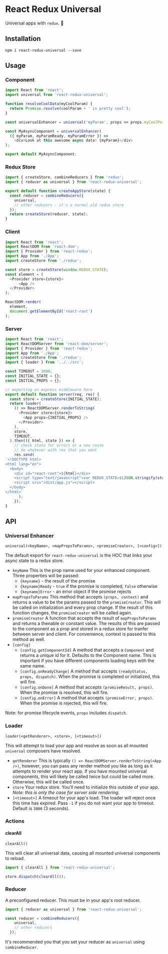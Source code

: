 # React Redux Universal

Universal apps with `redux`. :stars:

## Installation

`npm i react-redux-universal --save`

## Usage

### Component

```js
import React from 'react';
import universal from 'react-redux-universal';

function resolveCoolData(myCoolParam) {
  return Promise.resolve(coolParam + ' is pretty cool');
}

const universalEnhancer = universal('myParam', props => props.myCoolParam, resolveCoolData);

const MyAsyncComponent = universalEnhancer(
  ({ myParam, myParamReady, myParamError }) =>
    <div>Look at this awesome async data! {myParam}</div>
);

export default MyAsyncComponent;
```

### Redux Store

```js
import { createStore, combineReducers } from 'redux';
import { reducer as universal } from 'react-redux-universal';

export default function createAppStore(state) {
  const reducer = combineReducers({
    universal,
    // other reducers - it's a normal old redux store
  });
  return createStore(reducer, state);
}
```

### Client

```js
import React from 'react';
import ReactDOM from 'react-dom';
import { Provider } from 'react-redux';
import App from './App';
import createStore from './redux';

const store = createStore(window.REDUX_STATE);
const element = (
  <Provider store={store}>
      <App />
  </Provider>
);

ReactDOM.render(
  element,
  document.getElementById('react-root')
);
```

### Server

```js
import React from 'react';
import ReactDOMServer from 'react-dom/server';
import { Provider } from 'react-redux';
import App from './App';
import createStore from './redux';
import { loader } from '../../src';

const TIMEOUT = 3000;
const INITIAL_STATE = {};
const INITIAL_PROPS = {};

// exporting an express middleware here
export default function server(req, res) {
  const store = createStore(INITIAL_STATE);
  return loader(
    () => ReactDOMServer.renderToString(
      <Provider store={store}>
        <App props={INITIAL_PROPS} />
      </Provider>
    ),
    store,
    TIMEOUT,
  ).then(({ html, state }) => {
    // check state for errors or a new route
    // do whatever with res that you want
    res.send(
`<!DOCTYPE html>
<html lang="en">
  <body>
    <div id="react-root">${html}</div>
    <script type="text/javascript">var REDUX_STATE=${JSON.stringify(state)}</script>
    <script src="/dist/app.js"></script>
  </body>
</html>`
      );
    });
}
```

## API

### Universal Enhancer

`universal(<keyName>, <mapPropsToParams>, <promiseCreator>, [<config>])`

The default export for `react-redux-universal` is the HOC that links your async state to a redux store.

- `keyName` This is the prop name used for your enhanced component. Three properties will be passed:
    - `{keyname}` - the result of the promise
    - `{keyname}Ready` - `true` if the promise is completed, `false` otherwise
    - `{keyname}Error` - an error object if the promise rejects
- `mapPropsToParams` This method that accepts `(props, context)` and returns a value to be the params passed to the `promiseCreator`. This will be called on initialization and every prop change. If the result of this function changes, the `promiseCreator` will be called again.
- `promiseCreator` A function that accepts the result of `mapPropsToParams` and returns a thenable or constant value. The results of this are passed to the component as a prop and stored in a redux store for tranfer between server and client. For convenience, context is passed to this method as well.
- `[config]`
    - `[config.getComponentId]` A method that accepts a `Component` and returns a unique id for it. Defaults to the Component name. This is important if you have different components loading keys with the same name.
    - `[config.onReadyChange]` A method that accepts `(readyStatus, props, dispatch)`. When the promise is completed or initialized, this will fire.
    - `[config.onDone]` A method that accepts `(promiseResult, props)`. When the promise is resolved, this will fire.
    - `[config.onError]` A method that accepts `(promiseError, props)`. When the promise is rejected, this will fire.

Note: for promise lifecycle events, `props` includes `dispatch`.

### Loader

`loader(<getRenderer>, <store>, [<timeout>])`

This will attempt to load your app and resolve as soon as all mounted `universal` composers have resolved.

- `getRenderer` This is typically `() => ReactDOMServer.renderToString(<App />)`, however, you can pass any render method you like as long as it attempts to render your react app. If you have mounted universal components, this will likely be called twice but could be called more. Otherwise, this will be called once.
- `store` Your redux store. You'll need to initialize this outside of your app. *Note: this is only the case for server side rendering.*
- `[<timeout>]` A timeout for your app's load. The loader will reject once this time has expired. Pass `-1` if you do not want your app to timeout. Default is `3000` (3 seconds).

### Actions

#### clearAll

`clearAll()`

This will clear all universal data, causing all mounted universal components to reload.

```js
import { clearAll } from 'react-redux-universal';

store.dispatch(clearAll());
```

### Reducer

A preconfigured reducer. This must be in your app's root reducer.

```js
import { reducer as universal } from 'react-redux-universal';

const reducer = combineReducers({
    universal,
    // other reducers
  });
```

It's recommended you that you set your reducer as `universal` using `combineReducer`.
